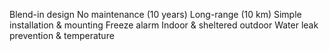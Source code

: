 Blend-in design
No maintenance (10 years)
Long-range (10 km)
Simple installation & mounting
Freeze alarm
Indoor & sheltered outdoor
Water leak prevention & temperature

